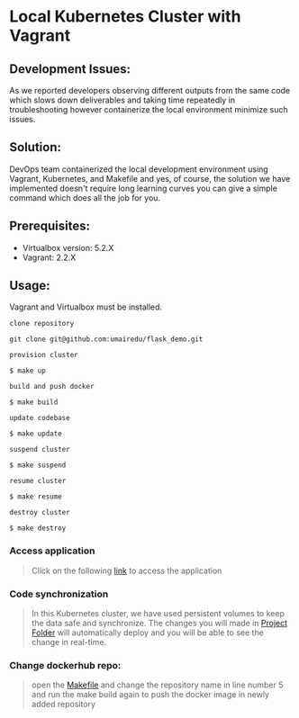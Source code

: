 # Local Kubernetes Cluster with Vagrant

## Development Issues:
As we reported developers observing different outputs from the
same code which slows down deliverables and taking
time repeatedly in troubleshooting however containerize the local
environment minimize such issues.

## Solution:
DevOps team containerized the local development environment 
using Vagrant, Kubernetes, and Makefile and yes, of course, 
the solution we have implemented doesn't require long 
learning curves you can give a simple command which does 
all the job for you.

## Prerequisites:
* Virtualbox version: 5.2.X
* Vagrant: 2.2.X


## Usage:
Vagrant and Virtualbox must be installed.

`clone repository`
```shell
git clone git@github.com:umairedu/flask_demo.git
```

`provision cluster`
```shell
$ make up
```

`build and push docker`
```shell
$ make build
```

`update codebase`
```shell
$ make update
```

`suspend cluster`
```shell
$ make suspend
```

`resume cluster`
```shell
$ make resume
```

`destroy cluster`
```shell
$ make destroy
```


### Access application
> Click on the following [link](http://localhost:8080/) to access the 
application

### Code synchronization
> In this Kubernetes cluster, we have used persistent
volumes to keep the data safe and synchronize. The changes you will made in [Project Folder](./project)
will automatically deploy and you will be able to see the change in real-time.

### Change dockerhub repo:
> open the [Makefile](./Makefile) and change the repository 
name in line number 5 and run the make build again to push 
the docker image in newly added repository


